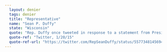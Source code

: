 ```yaml
---
  layout: denier
  tags: denier
  title: "Representative"
  name: "Sean P. Duffy"
  state: "Wisconsin"
  quote: "Rep. Duffy once tweeted in response to a statement from President Obama: \"POTUS says 2014 warmest year on record...please tell that to the Wisconsinites with empty propane tanks. #AlwaysSunnyOnTheGolfCourse\""
  quote-ref: "Twitter, 1/20/15"
  quote-ref-url: "https://twitter.com/RepSeanDuffy/status/557734814569480193"
---
```

